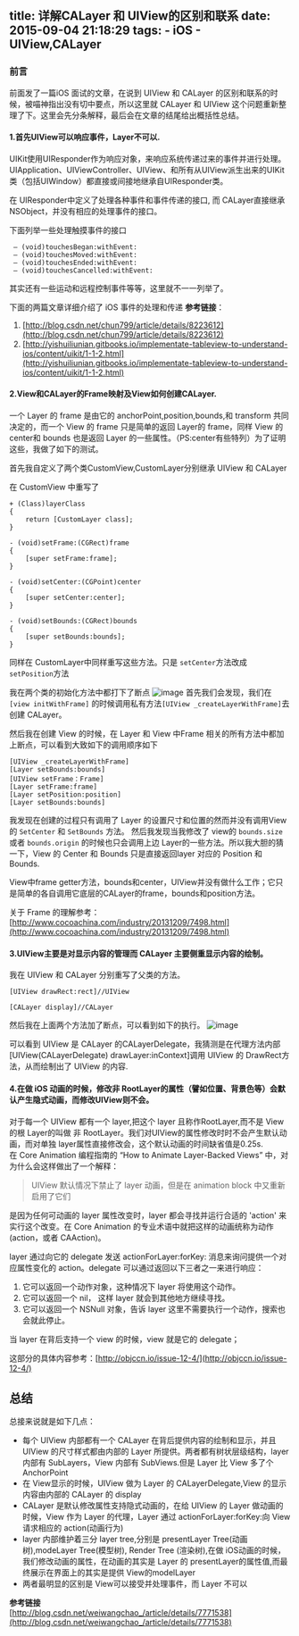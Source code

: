 title: 详解CALayer 和 UIView的区别和联系
date: 2015-09-04 21:18:29
tags:
    - iOS
    - UIView,CALayer
---

### 前言
前面发了一篇iOS 面试的文章，在说到 UIView 和 CALayer 的区别和联系的时候，被喵神指出没有切中要点，所以这里就 CALayer 和 UIView 这个问题重新整理了下。这里会先分条解释，最后会在文章的结尾给出概括性总结。
<!-- more -->

#### 1.首先UIView可以响应事件，Layer不可以.
UIKit使用UIResponder作为响应对象，来响应系统传递过来的事件并进行处理。UIApplication、UIViewController、UIView、和所有从UIView派生出来的UIKit类（包括UIWindow）都直接或间接地继承自UIResponder类。   

在 UIResponder中定义了处理各种事件和事件传递的接口, 而 CALayer直接继承 NSObject，并没有相应的处理事件的接口。  

下面列举一些处理触摸事件的接口

```objc
 – (void)touchesBegan:withEvent:
 – (void)touchesMoved:withEvent:
 – (void)touchesEnded:withEvent:
 – (void)touchesCancelled:withEvent:      
```

其实还有一些运动和远程控制事件等等，这里就不一一列举了。


下面的两篇文章详细介绍了 iOS 事件的处理和传递
**参考链接**：  
1. [http://blog.csdn.net/chun799/article/details/8223612](http://blog.csdn.net/chun799/article/details/8223612)  
2. [http://yishuiliunian.gitbooks.io/implementate-tableview-to-understand-ios/content/uikit/1-1-2.html](http://yishuiliunian.gitbooks.io/implementate-tableview-to-understand-ios/content/uikit/1-1-2.html)





#### 2.View和CALayer的Frame映射及View如何创建CALayer.  

一个 Layer 的 frame 是由它的 anchorPoint,position,bounds,和 transform 共同决定的，而一个 View 的 frame 只是简单的返回 Layer的 frame，同样 View 的 center和 bounds 也是返回 Layer 的一些属性。（PS:center有些特列）为了证明这些，我做了如下的测试。

首先我自定义了两个类CustomView,CustomLayer分别继承 UIView 和 CALayer

在 CustomView 中重写了    

```objc
+ (Class)layerClass
{
    return [CustomLayer class];
}

- (void)setFrame:(CGRect)frame
{
    [super setFrame:frame];
}

- (void)setCenter:(CGPoint)center
{
    [super setCenter:center];
}

- (void)setBounds:(CGRect)bounds
{
    [super setBounds:bounds];
}
```

同样在 CustomLayer中同样重写这些方法。只是 `setCenter`方法改成`setPosition`方法  

我在两个类的初始化方法中都打下了断点
![image](http://7xl8rl.com1.z0.glb.clouddn.com/Snip20150820_12.png)
首先我们会发现，我们在 `[view initWithFrame]` 的时候调用私有方法`[UIView _createLayerWithFrame]`去创建 CALayer。

然后我在创建 View 的时候，在 Layer 和 View 中Frame 相关的所有方法中都加上断点，可以看到大致如下的调用顺序如下  
```objc
[UIView _createLayerWithFrame]
[Layer setBounds:bounds]
[UIView setFrame：Frame]
[Layer setFrame:frame]
[Layer setPosition:position]
[Layer setBounds:bounds]
```


我发现在创建的过程只有调用了 Layer 的设置尺寸和位置的然而并没有调用View 的 `SetCenter` 和 `SetBounds` 方法。
然后我发现当我修改了 view的 `bounds.size` 或者 `bounds.origin` 的时候也只会调用上边 Layer的一些方法。所以我大胆的猜一下，View 的 Center 和 Bounds 只是直接返回layer 对应的 Position 和 Bounds.

View中frame getter方法，bounds和center，UIView并没有做什么工作；它只是简单的各自调用它底层的CALayer的frame，bounds和position方法。

关于 Frame 的理解参考：[http://www.cocoachina.com/industry/20131209/7498.html](http://www.cocoachina.com/industry/20131209/7498.html)  

#### 3.UIView主要是对显示内容的管理而 CALayer 主要侧重显示内容的绘制。
我在 UIView 和 CALayer 分别重写了父类的方法。

```objc
[UIView drawRect:rect]//UIView    

[CALayer display]//CALayer

```
然后我在上面两个方法加了断点，可以看到如下的执行。
![image](http://7xl8rl.com1.z0.glb.clouddn.com/Snip20150820_11.png)

可以看到 UIView 是 CALayer 的CALayerDelegate，我猜测是在代理方法内部[UIView(CALayerDelegate) drawLayer:inContext]调用 UIView 的 DrawRect方法，从而绘制出了 UIView 的内容.

#### 4.在做 iOS 动画的时候，修改非 RootLayer的属性（譬如位置、背景色等）会默认产生隐式动画，而修改UIView则不会。
对于每一个 UIView 都有一个 layer,把这个 layer 且称作RootLayer,而不是 View 的根 Layer的叫做 非 RootLayer。我们对UIView的属性修改时时不会产生默认动画，而对单独 layer属性直接修改会，这个默认动画的时间缺省值是0.25s.   
在 Core Animation 编程指南的 “How to Animate Layer-Backed Views” 中，对为什么会这样做出了一个解释：
> UIView 默认情况下禁止了 layer 动画，但是在 animation block 中又重新启用了它们

是因为任何可动画的 layer 属性改变时，layer 都会寻找并运行合适的 'action' 来实行这个改变。在 Core Animation 的专业术语中就把这样的动画统称为动作 (action，或者 CAAction)。  

layer 通过向它的 delegate 发送 actionForLayer:forKey: 消息来询问提供一个对应属性变化的 action。delegate 可以通过返回以下三者之一来进行响应：    

1. 它可以返回一个动作对象，这种情况下 layer 将使用这个动作。
2. 它可以返回一个 nil， 这样 layer 就会到其他地方继续寻找。
3. 它可以返回一个 NSNull 对象，告诉 layer 这里不需要执行一个动作，搜索也会就此停止。  

当 layer 在背后支持一个 view 的时候，view 就是它的 delegate；

这部分的具体内容参考：[http://objccn.io/issue-12-4/](http://objccn.io/issue-12-4/)

## 总结
总接来说就是如下几点：  

* 每个 UIView 内部都有一个 CALayer 在背后提供内容的绘制和显示，并且 UIView 的尺寸样式都由内部的 Layer 所提供。两者都有树状层级结构，layer 内部有 SubLayers，View 内部有 SubViews.但是 Layer 比 View 多了个AnchorPoint
* 在 View显示的时候，UIView 做为 Layer 的 CALayerDelegate,View 的显示内容由内部的 CALayer 的 display
* CALayer 是默认修改属性支持隐式动画的，在给 UIView 的 Layer 做动画的时候，View 作为 Layer 的代理，Layer  通过 actionForLayer:forKey:向 View请求相应的 action(动画行为)
* layer 内部维护着三分 layer tree,分别是 presentLayer Tree(动画树),modeLayer Tree(模型树), Render Tree (渲染树),在做 iOS动画的时候，我们修改动画的属性，在动画的其实是 Layer 的 presentLayer的属性值,而最终展示在界面上的其实是提供 View的modelLayer
* 两者最明显的区别是 View可以接受并处理事件，而 Layer 不可以  

**参考链接**  
[http://blog.csdn.net/weiwangchao_/article/details/7771538](http://blog.csdn.net/weiwangchao_/article/details/7771538)
